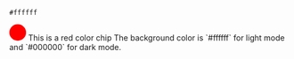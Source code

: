 `#ffffff`
<div style="background-color:#ff0000;width:30px;height:30px;border-radius:50%;display:inline-block;"></div> This is a red color chip
The background color is `#ffffff` for light mode and `#000000` for dark mode.
